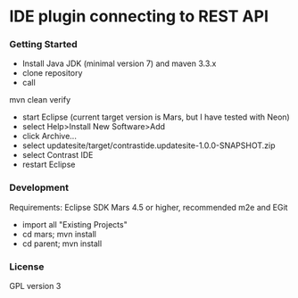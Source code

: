 # IDE plugin connecting to REST API

### Getting Started

- Install Java JDK (minimal version 7) and maven 3.3.x
- clone repository
- call

mvn clean verify

- start Eclipse (current target version is Mars, but I have tested with Neon)
- select Help>Install New Software>Add
- click Archive...
- select updatesite/target/contrastide.updatesite-1.0.0-SNAPSHOT.zip
- select Contrast IDE
- restart Eclipse

### Development

Requirements: Eclipse SDK Mars 4.5 or higher, recommended m2e and EGit

- import all "Existing Projects"
- cd mars; mvn install
- cd parent; mvn install 

### License
GPL version 3 
